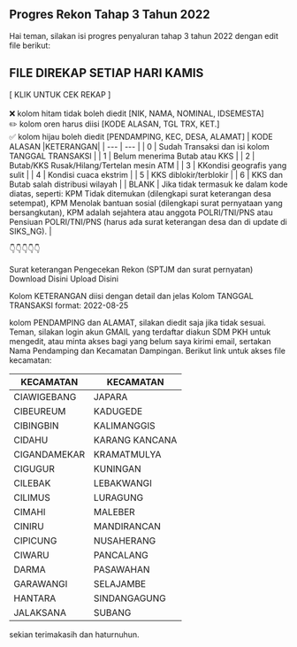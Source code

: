 ## Progres Rekon Tahap 3 Tahun 2022

Hai teman, silakan isi progres penyaluran tahap 3 tahun 2022 dengan edit file berikut:
## FILE DIREKAP SETIAP HARI KAMIS  
[ KLIK UNTUK CEK REKAP ]
<br><br>❌ kolom hitam tidak boleh diedit [NIK, NAMA, NOMINAL, IDSEMESTA]
<br>✏️ kolom oren harus diisi [KODE ALASAN, TGL TRX, KET.]
<br>✅ kolom hijau boleh diedit [PENDAMPING, KEC, DESA, ALAMAT]
| KODE ALASAN |KETERANGAN|
| --- | --- |
| 0 | Sudah Transaksi dan isi kolom TANGGAL TRANSAKSI |
| 1 |  Belum menerima Butab atau KKS |
| 2 |  Butab/KKS Rusak/Hilang/Tertelan mesin ATM |
| 3 |  KKondisi geografis yang sulit |
| 4 | Kondisi cuaca ekstrim |
| 5 |  KKS diblokir/terblokir |
| 6 |  KKS dan Butab salah distribusi wilayah |
| BLANK |  Jika tidak termasuk ke dalam kode diatas, seperti: KPM Tidak ditemukan (dilengkapi surat keterangan desa setempat), KPM Menolak bantuan sosial (dilengkapi surat pernyataan yang bersangkutan), KPM adalah sejahtera atau anggota POLRI/TNI/PNS atau Pensiuan POLRI/TNI/PNS (harus ada surat keterangan desa dan di update di SIKS_NG). |

👇👇👇👇👇

Surat keterangan Pengecekan Rekon (SPTJM dan surat pernyatan)
Download Disini
Upload Disini

Kolom KETERANGAN diisi dengan detail dan jelas
Kolom TANGGAL TRANSAKSI format: 2022-08-25

kolom PENDAMPING dan ALAMAT, silakan diedit saja jika tidak sesuai.
Teman, silakan login akun GMAIL yang terdaftar diakun SDM PKH untuk mengedit, atau minta akses bagi yang belum saya kirimi email, sertakan Nama Pendamping dan Kecamatan Dampingan.
Berikut link untuk akses file kecamatan:

| KECAMATAN | KECAMATAN |
| --- | --- |
| CIAWIGEBANG | JAPARA |
| CIBEUREUM | KADUGEDE |
| CIBINGBIN | KALIMANGGIS |
| CIDAHU | KARANG KANCANA |
| CIGANDAMEKAR | KRAMATMULYA |
| CIGUGUR | KUNINGAN |
| CILEBAK | LEBAKWANGI |
| CILIMUS | LURAGUNG |
| CIMAHI | MALEBER |
| CINIRU | MANDIRANCAN |
| CIPICUNG | NUSAHERANG |
| CIWARU | PANCALANG |
| DARMA | PASAWAHAN |
| GARAWANGI | SELAJAMBE |
| HANTARA | SINDANGAGUNG |
| JALAKSANA | SUBANG |

sekian terimakasih dan haturnuhun.
